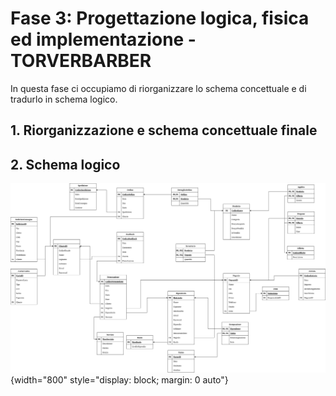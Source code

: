 # Fase 3: Progettazione logica, fisica ed implementazione - TORVERBARBER

In questa fase ci occupiamo di riorganizzare lo schema concettuale e di tradurlo in schema logico.

## 1. Riorganizzazione e schema concettuale finale

## 2. Schema logico

![ER Finale](images/logico.png){width="800" style="display: block; margin: 0 auto"}
